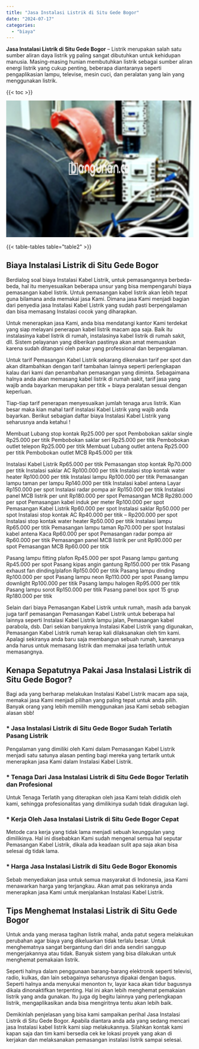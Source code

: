 ```yaml
---
title: "Jasa Instalasi Listrik di Situ Gede Bogor"
date: "2024-07-17"
categories: 
  - "biaya"
---
```


**Jasa Instalasi Listrik di Situ Gede Bogor** – Listrik merupakan salah satu sumber aliran daya listrik yg paling sangat dibutuhkan untuk kehidupan manusia. Masing-masing hunian membutuhkan listrik sebagai sumber aliran energi listrik yang cukup penting, beberapa diantaranya seperti pengaplikasian lampu, televise, mesin cuci, dan peralatan yang lain yang menggunakan listrik.

{{< toc >}}

![Jasa Instalasi Listrik di Situ Gede Bogor](/images/instalasi-listrik-murah38.png)

{{< table-tables table="table2" >}}

## Biaya Instalasi Listrik di Situ Gede Bogor

Berdialog soal biaya Instalasi Kabel Listrik, untuk pemasangannya berbeda-beda, hal itu menyesuaikan beberapa unsur yang bisa mempengaruhi biaya pemasangan kabel listrik. Untuk pemasangan kabel listrik akan lebih tepat guna bilamana anda memakai jasa Kami. Dimana jasa Kami menjadi bagian dari penyedia jasa Instalasi Kabel Listrik yang sudah pasti berpengalaman dan bisa memasang Instalasi cocok yang diharapkan.

Untuk menerapkan jasa Kami, anda bisa mendatangi kantor Kami terdekat yang siap melayani penerapan kabel listrik macam apa saja. Baik itu instalasinya kabel listrik di rumah, instalasinya kabel listrik di rumah sakit, dll. Sistem pelayanan yang diberikan pastinya akan amat memuaskan karena sudah ditangani oleh pakar yang professional dan berpengalaman.

Untuk tarif Pemasangan Kabel Listrik sekarang dikenakan tarif per spot dan akan ditambahkan dengan tarif tambahan lainnya seperti perlengkapan kalau dari kami dan penambahan pemasangan yang diminta. Sebagaimana halnya anda akan memasang kabel listrik di rumah sakit, tarif jasa yang wajib anda bayarkan merupakan per titik + biaya peralatan sesuai dengan keperluan.

Tiap-tiap tarif penerapan menyesuaikan jumlah tenaga arus listrik. Kian besar maka kian mahal tarif instalasi Kabel Listrik yang wajib anda bayarkan. Berikut sebagian daftar biaya Instalasi Kabel Listrik yang seharusnya anda ketahui !

Membuat Lubang stop kontak Rp25.000 per spot Pembobokan saklar single Rp25.000 per titik Pembobokan saklar seri Rp25.000 per titik Pembobokan outlet telepon Rp25.000 per titik Membuat Lubang outlet antena Rp25.000 per titik Pembobokan outlet MCB Rp45.000 per titik

Instalasi Kabel Listrik Rp65.000 per titik Pemasangan stop kontak Rp70.000 per titik Instalasi saklar AC Rp100.000 per titik Instalasi stop kontak water heater Rp100.000 per titik Instalasi lampu Rp100.000 per titik Pemasangan lampu taman per lampu Rp140.000 per titik Instalasi kabel antena Layar Rp150.000 per spot Instalasi radar pompa air Rp150.000 per titik Instalasi panel MCB listrik per unit Rp180.000 per spot Pemasangan MCB Rp280.000 per spot Pemasangan kabel induk per meter Rp100.000 per spot Pemasangan Kabel Listrik Rp60.000 per spot Instalasi saklar Rp50.000 per spot Instalasi stop kontak AC Rp40.000 per titik – Rp200.000 per spot Instalasi stop kontak water heater Rp50.000 per titik Instalasi lampu Rp65.000 per titik Pemasangan lampu taman Rp70.000 per spot Instalasi kabel antena Kaca Rp60.000 per spot Pemasangan radar pompa air Rp60.000 per titik Pemasangan panel MCB listrik per unit Rp90.000 per spot Pemasangan MCB Rp60.000 per titik

Pasang lampu fitting plafon Rp45.000 per spot Pasang lampu gantung Rp45.000 per spot Pasang kipas angin gantung Rp150.000 per titik Pasang exhaust fan dinding/plafon Rp150.000 per titik Pasang lampu dinding Rp100.000 per spot Pasang lampu neon Rp110.000 per spot Pasang lampu downlight Rp100.000 per titik Pasang lampu halogen Rp95.000 per titik Pasang lampu sorot Rp150.000 per titik Pasang panel box spot 15 grup Rp180.000 per titik

Selain dari biaya Pemasangan Kabel Listrik untuk rumah, masih ada banyak juga tarif pemasangan Pemasangan Kabel Listrik untuk beberapa hal lainnya seperti Instalasi Kabel Listrik lampu jalan, Pemasangan kabel parabola, dsb. Dari sekian banyaknya Instalasi Kabel Listrik yang digunakan, Pemasangan Kabel Listrik rumah kerap kali dilaksanakan oleh tim kami. Apalagi sekiranya anda baru saja membangun sebuah rumah, karenanya anda harus untuk memasang listrik dan memakai jasa terlatih untuk memasangnya.

## Kenapa Sepatutnya Pakai Jasa Instalasi Listrik di Situ Gede Bogor?

Bagi ada yang berharap melakukan Instalasi Kabel Listrik macam apa saja, memakai jasa Kami menjadi pilihan yang paling tepat untuk anda pilih. Banyak orang yang lebih memilih menggunakan jasa Kami sebab sebagian alasan sbb!

### \* Jasa Instalasi Listrik di Situ Gede Bogor Sudah Terlatih Pasang Listrik

Pengalaman yang dimiliki oleh Kami dalam Pemasangan Kabel Listrik menjadi satu satunya alasan penting bagi mereka yang tertarik untuk menerapkan jasa Kami dalam Instalasi Kabel Listrik.

### \* Tenaga Dari Jasa Instalasi Listrik di Situ Gede Bogor Terlatih dan Profesional

Untuk Tenaga Terlatih yang diterapkan oleh jasa Kami telah dididik oleh kami, sehingga profesionalitas yang dimilikinya sudah tidak diragukan lagi.

### \* Kerja Oleh Jasa Instalasi Listrik di Situ Gede Bogor Cepat

Metode cara kerja yang tidak lama menjadi sebuah keunggulan yang dimilikinya. Hal ini disebabkan Kami sudah mengenal semua hal seputar Pemasangan Kabel Listrik, dikala ada keadaan sulit apa saja akan bisa selesai dg tidak lama.

### \* Harga Jasa Instalasi Listrik di Situ Gede Bogor Ekonomis

Sebab menyediakan jasa untuk semua masyarakat di Indonesia, jasa Kami menawarkan harga yang terjangkau. Akan amat pas sekiranya anda menerapkan jasa Kami untuk menjalankan Instalasi Kabel Listrik.

## Tips Menghemat Instalasi Listrik di Situ Gede Bogor


Untuk anda yang merasa tagihan listrik mahal, anda patut segera melakukan perubahan agar biaya yang dikeluarkan tidak terlalu besar. Untuk menghematnya sangat bergantung dari diri anda sendiri sanggup mengerjakannya atau tidak. Banyak sistem yang bisa dilakukan untuk menghemat pemakaian listrik.

Seperti halnya dalam penggunaan barang-barang elektronik seperti televisi, radio, kulkas, dan lain sebagainya seharusnya dipakai dengan bagus. Seperti halnya anda menyukai menonton tv, layar kaca akan tidur bagusnya dikala dinonaktifkan terpenting. Hal ini akan lebih menghemat pemakaian listrik yang anda gunakan. Itu juga dg begitu lainnya yang perlengkapan listrik, mengaplikasikan anda bisa mengiritnya tentu akan lebih baik.

Demikinlah penjelasan yang bisa kami sampaikan perihal Jasa Instalasi Listrik di Situ Gede Bogor. Apabila diantara anda ada yang sedang mencari jasa Instalasi kabel listrik kami siap melakukannya. Silahkan kontak kami kapan saja dan tim kami bersedia cek ke lokasi proyek yang akan di kerjakan dan melaksanakan pemasangan instalasi listrik sampai selesai.
